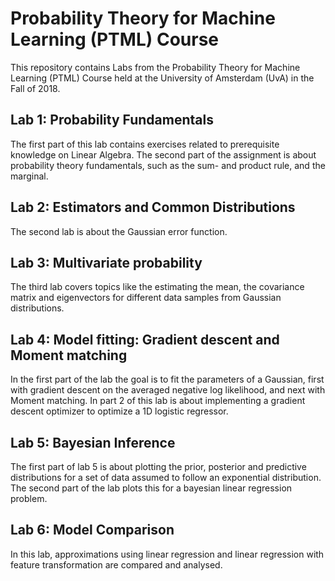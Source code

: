 # Probability Theory for Machine Learning (PTML) Course

This repository contains Labs from the Probability Theory for Machine Learning (PTML) Course held at the University of Amsterdam (UvA) in the Fall of 2018.

## Lab 1: Probability Fundamentals

The first part of this lab contains exercises related to prerequisite knowledge on Linear Algebra. The second part of the assignment is about probability theory fundamentals, such as the sum- and product rule, and the marginal.

## Lab 2: Estimators and Common Distributions

The second lab is about the Gaussian error function.

## Lab 3: Multivariate probability

The third lab covers topics like the estimating the mean, the covariance matrix and eigenvectors for different data samples from Gaussian distributions.

## Lab 4: Model fitting: Gradient descent and Moment matching

In the first part of the lab the goal is to fit the parameters of a Gaussian, first with gradient descent on the averaged negative log likelihood, and next with Moment matching. In part 2 of this lab is about implementing a gradient descent optimizer to optimize a 1D logistic regressor.

## Lab 5: Bayesian Inference

The first part of lab 5 is about plotting the prior, posterior and predictive distributions for a set of data assumed to follow an exponential distribution. The second part of the lab plots this for a bayesian linear regression problem.

## Lab 6: Model Comparison

In this lab, approximations using linear regression and linear regression with feature transformation are compared and analysed.
